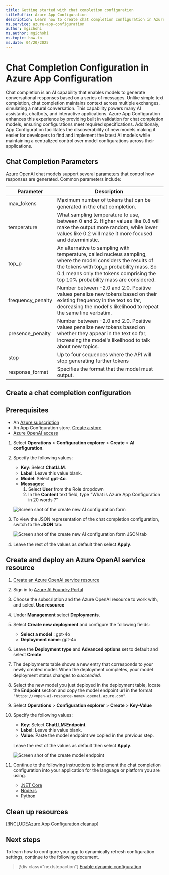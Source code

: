 ```yaml
---
title: Getting started with chat completion configuration
titleSuffix: Azure App Configuration
description: Learn how to create chat completion configuration in Azure App Configuration.
ms.service: azure-app-configuration
author: mgichohi
ms.author: mgichohi
ms.topic: how-to
ms.date: 04/20/2025
---
```


# Chat Completion Configuration in Azure App Configuration

Chat completion is an AI capability that enables models to generate conversational responses based on a series of messages. Unlike simple text completion, chat completion maintains context across multiple exchanges, simulating a natural conversation. This capability powers many AI assistants, chatbots, and interactive applications. Azure App Configuration enhances this experience by providing built in validation for chat completion models, ensuring configurations meet required specifications. Additionaly, App Configuration facilitates the discoverability of new models making it easier for developers to find and implement the latest AI models while maintaining a centralized control over model configurations across their applications.

## Chat Completion Parameters

Azure OpenAI chat models support several [parameters](/azure/ai-services/openai/reference#request-body-2) that control how responses are generated. Common parameters include:

| Parameter | Description |
|-----------|-------------|
| max_tokens | Maximum number of tokens that can be generated in the chat completion. |
| temperature | What sampling temperature to use, between 0 and 2. Higher values like 0.8 will make the output more random, while lower values like 0.2 will make it more focused and deterministic. |
| top_p | An alternative to sampling with temperature, called nucleus sampling, where the model considers the results of the tokens with top_p probability mass. So 0.1 means only the tokens comprising the top 10% probability mass are considered. |
| frequency_penalty | Number between -2.0 and 2.0. Positive values penalize new tokens based on their existing frequency in the text so far, decreasing the model's likelihood to repeat the same line verbatim. |
| presence_penalty | Number between -2.0 and 2.0. Positive values penalize new tokens based on whether they appear in the text so far, increasing the model's likelihood to talk about new topics. |
| stop | Up to four sequences where the API will stop generating further tokens |
| response_format | Specifies the format that the model must output. |

## Create a chat completion configuration

## Prerequisites
- An [Azure subscription](https://azure.microsoft.com/free/dotnet/)
- An App Configuration store. [Create a store](./quickstart-azure-app-configuration-create.md#create-an-app-configuration-store).
- [Azure OpenAI access](/azure/ai-services/openai/overview#get-started-with-azure-openai-service)

 1. Select **Operations** > **Configuration explorer** > **Create** > **AI configuration**.

 1. Specify the following values:
    - **Key**: Select **ChatLLM**.
    - **Label**: Leave this value blank.
    - **Model**: Select **gpt-4o**.
    - **Messages**: 
        1. Select **User** from the Role dropdown
        2. In the **Content** text field, type "What is Azure App Configuration in 20 words ?"
    
    ![Screen shot of the create new AI configuration form](./media/create-ai-chat-completion-config.png)

1. To view the JSON representation of the chat completion configuration, switch to the **JSON** tab:

    ![Screen shot of the create new AI configuration form JSON tab](./media/create-ai-chat-completion-config-json.png)

1.  Leave the rest of the values as default then select **Apply**.

## Create and deploy an Azure OpenAI service resource

1. [Create an Azure OpenAI service resource](/azure/ai-services/openai/how-to/create-resource?pivots=web-portal#create-a-resource)

1. Sign in to [Azure AI Foundry Portal](https://ai.azure.com/)

1. Choose the subscription and the Azure OpenAI resource to work with, and select **Use resource**

1. Under **Management** select **Deployments**.

1. Select **Create new deployment** and configure the following fields:
    - **Select a model** : gpt-4o
    - **Deployment name**: gpt-4o

1. Leave the **Deployment type** and **Advanced options** set to default and select **Create**.

1. The deployments table shows a new entry that corresponds to your newly created model.
When the deployment completes, your model deployment status changes to _succeeded_.

1. Select the new model you just deployed in the deployment table, locate the **Endpoint** section and copy the model endpoint url in the format `"https://<open-ai-resource-name>.openai.azure.com"`.

1. Select **Operations** > **Configuration explorer** > **Create** > **Key-Value**

1. Specify the following values:
    - **Key**: Select **ChatLLM:Endpoint**.
    - **Label**: Leave this value blank.
    - **Value**: Paste the model endpoint we copied in the previous step.
    
    Leave the rest of the values as default then select **Apply**.

    ![Screen shot of the create model endpoint](./media/create-model-endpoint.png)

1. Continue to the following instructions to implement the chat completion configuration into your application for the language or platform you are using.

    - [.NET Core](./quickstart-chat-completion-dotnet.md)
    - [Node.js](./quickstart-chat-completion-javascript.md)
    - [Python](./quickstart-chat-completion-python.md)

## Clean up resources

[!INCLUDE[Azure App Configuration cleanup](../../includes/azure-app-configuration-cleanup.md)]

## Next steps
To learn how to configure your app to dynamically refresh configuration settings, continue to the following document.

> [!div class="nextstepaction"]
> [Enable dynamic configuration](./enable-dynamic-configuration-aspnet-core.md)